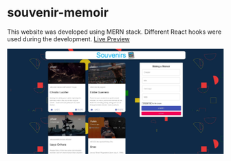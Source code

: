 # souvenir-memoir


This website was developed using MERN stack. Different React hooks were used during the development. [Live Preview](https://souvenir-memoirs.netlify.app)

![image](/ProductionImage/prod.JPG)
